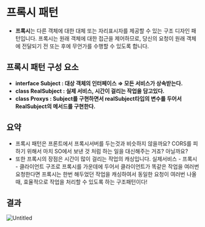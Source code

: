 # 프록시 패턴

- **프록시**는 다른 객체에 대한 대체 또는 자리표시자를 제공할 수 있는 구조 디자인 패턴입니다. 프록시는 원래 객체에 대한 접근을 제어하므로, 당신의 요청이 원래 객체에 전달되기 전 또는 후에 무언가를 수행할 수 있도록 합니다.

## 프록시 패턴 구성 요소

- **interface Subject : 대상 객체의 인터페이스 ⇒ 모든 서비스가 상속받는다.**
- **class RealSubject : 실제 서비스, 시간이 걸리는 작업을 담고있다.**
- **class Proxys : Subject를 구현하면서 realSubject타입의 변수를 두어서 RealSubject의 메서드를 구현한다.**

## 요약

- 프록시 패턴은 프론트에서 프록시서버를 두는것과 비슷하지 않을까요? CORS를 피하기 위해서 마치 SO에서 보낸 것 처럼 하는 일을 대신해주는 거죠? 아닐까요?
- 또한 프록시의 장점은 시간이 많이 걸리는 작업의 캐싱입니다. 실제서비스 - 프록시 - 클라이언트 구조로 프록시를 가운데에 두어서 클라이언트가 똑같은 작업을 여러번 요청한다면 프록시는 한번 해두었던 작업을 캐싱하여서 동일한 요청이 여러번 나올 때, 효율적으로 작업을 처리할 수 있도록 하는 구조패턴이다!

## 결과

![Untitled](%E1%84%91%E1%85%B3%E1%84%85%E1%85%A9%E1%86%A8%E1%84%89%E1%85%B5%20%E1%84%91%E1%85%A2%E1%84%90%E1%85%A5%E1%86%AB%2091e39762cb4e4017b4ecb87f896847cd/Untitled.png)